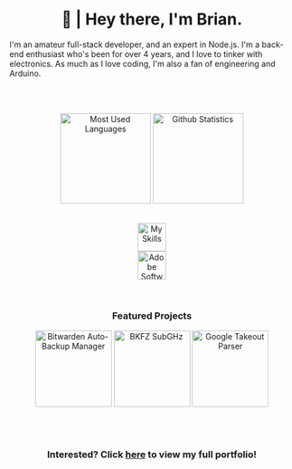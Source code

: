 <h1 align="center">👋 | Hey there, I'm Brian.</h1>
I'm an amateur full-stack developer, and an expert in Node.js. I'm a back-end enthusiast who's been for over 4 years, and I love to tinker with electronics. As much as I love coding, I'm also a fan of engineering and Arduino.

<br><br>
<div align="center">
  <img alt="Most Used Languages" src="https://github-readme-stats.vercel.app/api/top-langs/?username=BrianWalczak&layout=compact&theme=dark&border_radius=11" height=160 />
  <img alt="Github Statistics" src="https://github-readme-stats.vercel.app/api/?username=BrianWalczak&theme=dark&show_icons=true&border_radius=11" height=160 />

  <br><a href="https://brianw.zip">
    <img alt="My Skills" src="https://skillicons.dev/icons?i=discord,js,html,css,nodejs,py,arduino,bash,vscode,docker,blender,cloudflare" height=50 /><br>
    <img alt="Adobe Software" src="https://skillicons.dev/icons?i=ai,ps,pr" height=50 />
  </a>
</div>

<br>

<div align="center">
  <h3>Featured Projects</h3>
  
  <a href="https://github.com/BrianWalczak/Bitwarden-Auto-Backup-Manager"><img alt="Bitwarden Auto-Backup Manager" src="https://github-readme-stats.vercel.app/api/pin/?username=BrianWalczak&repo=Bitwarden-Auto-Backup-Manager" height=135 /></a>
  <a href="https://github.com/BrianWalczak/BKFZ-SubGHz"><img alt="BKFZ SubGHz" src="https://github-readme-stats.vercel.app/api/pin/?username=BrianWalczak&repo=BKFZ-SubGHz" height=135 /></a>
  <a href="https://github.com/BrianWalczak/GoogleTakeoutParser"><img alt="Google Takeout Parser" src="https://github-readme-stats.vercel.app/api/pin/?username=BrianWalczak&repo=GoogleTakeoutParser" height=135 /></a>
</div>

<br><br><h3 align="center">Interested? Click <a href="https://brianw.zip">here</a> to view my full portfolio!</h3>
